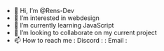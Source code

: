 - 👋 Hi, I’m @Rens-Dev
- 👀 I’m interested in webdesign
- 🌱 I’m currently learning JavaScript
- 💞️ I’m looking to collaborate on my current project
- 📫 How to reach me : Discord : : Email :

<!---
Rens-Dev/Rens-Dev is a ✨ special ✨ repository because its `README.md` (this file) appears on your GitHub profile.
You can click the Preview link to take a look at your changes.
--->
